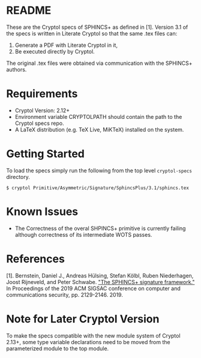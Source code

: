 # README

These are the Cryptol specs of SPHINCS+ as defined in [1]. Version 3.1 of the specs is written in Literate Cryptol so that the same .tex files can:
1. Generate a PDF with Literate Cryptol in it,
1. Be executed directly by Cryptol.

The original .tex files were obtained via communication with the SPHINCS+ authors.

# Requirements

- Cryptol Version: 2.12+
- Environment variable CRYPTOLPATH should contain the path to the Cryptol specs repo.
- A LaTeX distribution (e.g. TeX Live, MiKTeX) installed on the system.

# Getting Started
To load the specs simply run the following from the top level `cryptol-specs` directory.

```
$ cryptol Primitive/Asymmetric/Signature/SphincsPlus/3.1/sphincs.tex
```

# Known Issues
- The Correctness of the overal SHPINCS+ primitive is currently failing although correctness of its intermediate WOTS passes.

# References
[1]. Bernstein, Daniel J., Andreas Hülsing, Stefan Kölbl, Ruben Niederhagen, Joost Rijneveld, and Peter Schwabe. ["The SPHINCS+ signature framework."](https://eprint.iacr.org/2019/1086) In Proceedings of the 2019 ACM SIGSAC conference on computer and communications security, pp. 2129-2146. 2019.

# Note for Later Cryptol Version
To make the specs compatible with the new module system of Cryptol 2.13+, some type variable declarations need to be moved from the parameterized module to the top module.
